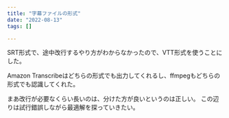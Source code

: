 ```yaml
---
title: "字幕ファイルの形式"
date: "2022-08-13"
tags: []

---
```


SRT形式で、途中改行するやり方がわからなかったので、VTT形式を使うことにした。

Amazon Transcribeはどちらの形式でも出力してくれるし、ffmpegもどちらの形式でも認識してくれた。

まあ改行が必要なくらい長いのは、分けた方が良いというのは正しい。
この辺りは試行錯誤しながら最適解を探っていきたい。
